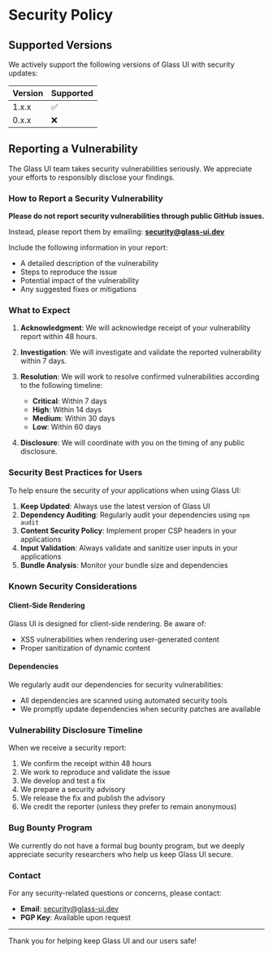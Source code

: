 # Security Policy

## Supported Versions

We actively support the following versions of Glass UI with security updates:

| Version | Supported          |
| ------- | ------------------ |
| 1.x.x   | :white_check_mark: |
| 0.x.x   | :x:                |

## Reporting a Vulnerability

The Glass UI team takes security vulnerabilities seriously. We appreciate your efforts to responsibly disclose your findings.

### How to Report a Security Vulnerability

**Please do not report security vulnerabilities through public GitHub issues.**

Instead, please report them by emailing: **security@glass-ui.dev**

Include the following information in your report:
- A detailed description of the vulnerability
- Steps to reproduce the issue
- Potential impact of the vulnerability
- Any suggested fixes or mitigations

### What to Expect

1. **Acknowledgment**: We will acknowledge receipt of your vulnerability report within 48 hours.

2. **Investigation**: We will investigate and validate the reported vulnerability within 7 days.

3. **Resolution**: We will work to resolve confirmed vulnerabilities according to the following timeline:
   - **Critical**: Within 7 days
   - **High**: Within 14 days
   - **Medium**: Within 30 days
   - **Low**: Within 60 days

4. **Disclosure**: We will coordinate with you on the timing of any public disclosure.

### Security Best Practices for Users

To help ensure the security of your applications when using Glass UI:

1. **Keep Updated**: Always use the latest version of Glass UI
2. **Dependency Auditing**: Regularly audit your dependencies using `npm audit`
3. **Content Security Policy**: Implement proper CSP headers in your applications
4. **Input Validation**: Always validate and sanitize user inputs in your applications
5. **Bundle Analysis**: Monitor your bundle size and dependencies

### Known Security Considerations

#### Client-Side Rendering
Glass UI is designed for client-side rendering. Be aware of:
- XSS vulnerabilities when rendering user-generated content
- Proper sanitization of dynamic content

#### Dependencies
We regularly audit our dependencies for security vulnerabilities:
- All dependencies are scanned using automated security tools
- We promptly update dependencies when security patches are available

### Vulnerability Disclosure Timeline

When we receive a security report:
1. We confirm the receipt within 48 hours
2. We work to reproduce and validate the issue
3. We develop and test a fix
4. We prepare a security advisory
5. We release the fix and publish the advisory
6. We credit the reporter (unless they prefer to remain anonymous)

### Bug Bounty Program

We currently do not have a formal bug bounty program, but we deeply appreciate security researchers who help us keep Glass UI secure.

### Contact

For any security-related questions or concerns, please contact:
- **Email**: security@glass-ui.dev
- **PGP Key**: Available upon request

---

Thank you for helping keep Glass UI and our users safe! 